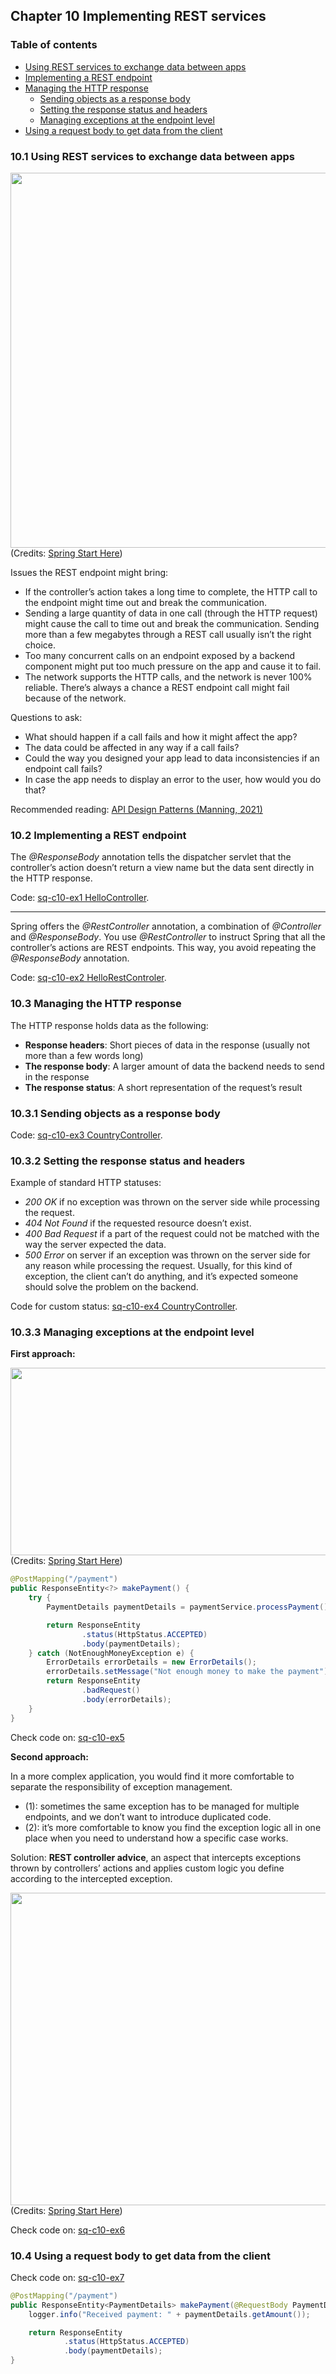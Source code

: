 ## Chapter 10 Implementing REST services

### Table of contents
- [Using REST services to exchange data between apps](#101-using-rest-services-to-exchange-data-between-apps)
- [Implementing a REST endpoint](#102-implementing-a-rest-endpoint)
- [Managing the HTTP response](#103-managing-the-http-response)
  - [Sending objects as a response body](#1031-sending-objects-as-a-response-body)
  - [Setting the response status and headers](#1032-setting-the-response-status-and-headers)
  - [Managing exceptions at the endpoint level](#1033-managing-exceptions-at-the-endpoint-level)
- [Using a request body to get data from the client](#104-using-a-request-body-to-get-data-from-the-client)

### 10.1 Using REST services to exchange data between apps

<img src="images/rest_springmvc_flow.png" width="700" height="600" alt="">\
(Credits: [Spring Start Here](https://www.manning.com/books/spring-start-here))

Issues the REST endpoint might bring:
- If the controller’s action takes a long time to complete, the HTTP call to the
endpoint might time out and break the communication.
- Sending a large quantity of data in one call (through the HTTP request) might
cause the call to time out and break the communication. Sending more than a
few megabytes through a REST call usually isn’t the right choice.
- Too many concurrent calls on an endpoint exposed by a backend component
might put too much pressure on the app and cause it to fail.
- The network supports the HTTP calls, and the network is never 100% reliable.
There’s always a chance a REST endpoint call might fail because of the network.

Questions to ask:
- What should happen if a call fails and how it might affect the app?
- The data could be affected in any way if a call fails?
- Could the way you designed your app lead to data inconsistencies if an endpoint call fails? 
- In case the app needs to display an error to the user, how would you do that?

Recommended reading: [API Design Patterns (Manning, 2021)](https://www.manning.com/books/api-design-patterns)

### 10.2 Implementing a REST endpoint

The _@ResponseBody_ annotation tells the dispatcher servlet that the controller’s action
doesn’t return a view name but the data sent directly in the HTTP response.

Code: [sq-c10-ex1 HelloController](sq-c10-ex1/src/main/java/com/ro/controllers/HelloController.java).

---

Spring offers
the _@RestController_ annotation, a combination of _@Controller_ and _@ResponseBody_.
You use _@RestController_ to instruct Spring that all the controller’s actions are REST
endpoints. This way, you avoid repeating the _@ResponseBody_ annotation.

Code: [sq-c10-ex2 HelloRestControler](sq-c10-ex2/src/main/java/com/ro/controllers/HelloRestController.java).

### 10.3 Managing the HTTP response

The HTTP response holds data as the following:
- **Response headers**: Short pieces of data in the response (usually not more than a
few words long)
- **The response body**: A larger amount of data the backend needs to send in the
response
- **The response status**: A short representation of the request’s result

### 10.3.1 Sending objects as a response body

Code: [sq-c10-ex3 CountryController](sq-c10-ex3/src/main/java/com/ro/controllers/CountryController.java).

### 10.3.2 Setting the response status and headers

Example of standard HTTP statuses:

- _200 OK_ if no exception was thrown on the server side while processing the
request.
- _404 Not Found_ if the requested resource doesn’t exist.
- _400 Bad Request_ if a part of the request could not be matched with the way the
server expected the data.
- _500 Error_ on server if an exception was thrown on the server side for any reason
while processing the request. Usually, for this kind of exception, the client can’t
do anything, and it’s expected someone should solve the problem on the
backend.

Code for custom status: [sq-c10-ex4 CountryController](sq-c10-ex4/src/main/java/com/ro/controllers/CountryController.java).

### 10.3.3 Managing exceptions at the endpoint level

**First approach:** 

<img src="images/first_approach_exceptions_class_design.png" width="600" height="300" alt="">\
(Credits: [Spring Start Here](https://www.manning.com/books/spring-start-here))


```java
@PostMapping("/payment")
public ResponseEntity<?> makePayment() {
    try {
        PaymentDetails paymentDetails = paymentService.processPayment();

        return ResponseEntity
                .status(HttpStatus.ACCEPTED)
                .body(paymentDetails);
    } catch (NotEnoughMoneyException e) {
        ErrorDetails errorDetails = new ErrorDetails();
        errorDetails.setMessage("Not enough money to make the payment");
        return ResponseEntity
                .badRequest()
                .body(errorDetails);
    }
}
```

Check code on: [sq-c10-ex5](sq-c10-ex5/src/main/java/com/ro)

**Second approach:**

In a more complex application, you would find it more comfortable
to separate the responsibility of exception management.

- (1): sometimes the same exception has to be managed for multiple endpoints, and we
don’t want to introduce duplicated code.
- (2): it’s more comfortable to know you
find the exception logic all in one place when you need to understand how a specific
case works.

Solution: **REST controller advice**, an aspect that
intercepts exceptions thrown by controllers’ actions and applies custom logic you
define according to the intercepted exception.

<img src="images/second_approach_exceptions_class_design.png" width="600" height="500" alt="">\
(Credits: [Spring Start Here](https://www.manning.com/books/spring-start-here))

Check code on: [sq-c10-ex6](sq-c10-ex6/src/main/java/com/ro)

### 10.4 Using a request body to get data from the client

Check code on: [sq-c10-ex7](sq-c10-ex7/src/main/java/com/ro)

```java
@PostMapping("/payment")
public ResponseEntity<PaymentDetails> makePayment(@RequestBody PaymentDetails paymentDetails) {
    logger.info("Received payment: " + paymentDetails.getAmount());

    return ResponseEntity
            .status(HttpStatus.ACCEPTED)
            .body(paymentDetails);
}
```